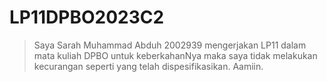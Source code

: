 # LP11DPBO2023C2

> Saya Sarah Muhammad Abduh 2002939 mengerjakan LP11 dalam mata kuliah DPBO untuk keberkahanNya maka saya tidak melakukan kecurangan seperti yang telah dispesifikasikan.  Aamiin.

